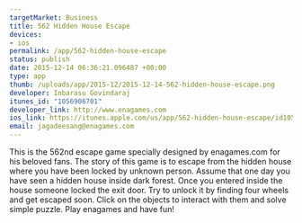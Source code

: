```yaml
--- 
targetMarket: Business
title: 562 Hidden House Escape
devices: 
- ios
permalink: /app/562-hidden-house-escape
status: publish
date: 2015-12-14 06:36:21.096487 +00:00
type: app
thumb: /uploads/app/2015-12/2015-12-14-562-hidden-house-escape.png
developer: Inbarasu Govindaraj
itunes_id: "1056906701"
developer_link: http://www.enagames.com
ios_link: https://itunes.apple.com/us/app/562-hidden-house-escape/id1056906701?mt=8
email: jagadeesang@enagames.com
---
```


This is the 562nd escape game specially designed by enagames.com for his beloved fans. The story of this game is to escape from the hidden house where you have been locked by unknown person. Assume that one day you have seen a hidden house inside dark forest. Once you entered inside the house someone locked the exit door. Try to unlock it by finding four wheels and get escaped soon. Click on the objects to interact with them and solve simple puzzle. Play enagames and have fun!
